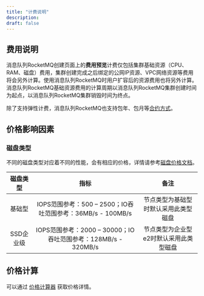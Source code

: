 ```yaml
---
title: "计费说明"
description:
draft: false
---
```


## 费用说明

消息队列RocketMQ创建页面上的**费用预览**计费仅包括集群基础资源（CPU、RAM、磁盘）费用，集群创建完成之后绑定的公网IP资源、VPC网络资源等费用将会另外计算。使用消息队列RocketMQ时用户扩容后的资源费用也将另外计算。消息队列RocketMQ基础资源费用的计算周期以消息队列RocketMQ集群创建时间为起点，以消息队列RocketMQ集群销毁时间为终点。

除了支持弹性计费，消息队列RocketMQ也支持包年、包月等[合约方式](https://docsv3.shanhe.com/billing/intro/billing_zhinan/)。

## 价格影响因素

### 磁盘类型

不同的磁盘类型对应着不同的性能，会有相应的价格，详情请参考[磁盘价格文档](https://docsv3.shanhe.com/storage/disk/billing/price/)。

| 磁盘类型  |                             指标                             |                  备注                  |
| :-------: | :----------------------------------------------------------: | :------------------------------------: |
|  基础型   |  IOPS范围参考：500 – 2500；IO吞吐范围参考：36MB/s - 100MB/s  |  节点类型为基础型时默认采用此类型磁盘  |
| SSD企业级 | IOPS范围参考：2000 – 30000；IO吞吐范围参考：128MB/s - 320MB/s | 节点类型为企业型e2时默认采用此类型磁盘 |


## 价格计算

可以通过 [价格计算器](https://www.shanhe.com/pricing#/Kafka) 获取价格详情。
